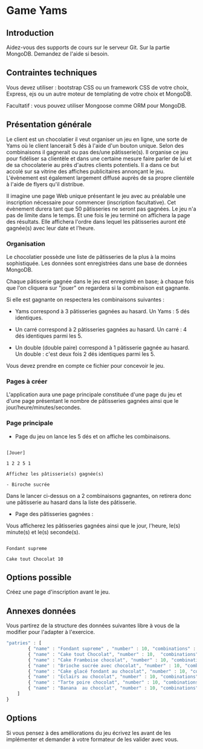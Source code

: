 # Game Yams

## Introduction

Aidez-vous des supports de cours sur le serveur Git. Sur la partie MongoDB. Demandez de l'aide si besoin.

## Contraintes techniques 

Vous devez utiliser : bootstrap CSS ou un framework CSS de votre choix, Express, ejs ou un autre moteur de templating de votre choix et MongoDB.

Facultatif : vous pouvez utiliser Mongoose comme ORM pour MongoDB.

## Présentation générale

Le client est un chocolatier il veut organiser un jeu en ligne, une sorte de Yams où le client lancerait 5 dés à l'aide d'un bouton unique. Selon des combinaisons il gagnerait ou pas des/une pâtisserie(s). Il organise ce jeu pour fidéliser sa clientèle et dans une certaine mesure faire parler de lui et de sa chocolaterie au près d'autres clients potentiels. Il a dans ce but accolé sur sa vitrine des affiches publicitaires annonçant le jeu. L'évènement est également largement diffusé auprès de sa propre clientèle à l'aide de flyers qu'il distribue.

Il imagine une page Web unique présentant le jeu avec au préalable une inscription nécessaire pour commencer (inscription facultative). Cet évènement durera tant que 50 pâtisseries ne seront pas gagnées. Le jeu n'a pas de limite dans le temps. Et une fois le jeu terminé on affichera la page des résultats. Elle affichera l'ordre dans lequel les pâtisseries auront été gagnée(s) avec leur date et l'heure.

### Organisation

Le chocolatier possède une liste de pâtisseries de la plus à la moins sophistiquée. Les données sont enregistrées dans une base de données MongoDB.

Chaque pâtisserie gagnée dans le jeu est enregistré en base; à chaque fois que l'on cliquera sur "jouer" on regardera si la combinaison est gagnante. 

Si elle est gagnante on respectera les combinaisons suivantes :

- Yams correspond à 3 pâtisseries gagnées au hasard. Un Yams : 5 dés identiques.

- Un carré correspond à 2 pâtisseries gagnées au hasard. Un carré : 4 dés identiques parmi les 5.

- Un double (double paire) correspond à 1 pâtisserie gagnée au hasard. Un double : c'est deux fois 2 dés identiques parmi les 5.

Vous devez prendre en compte ce fichier pour concevoir le jeu.

### Pages à créer

L'application aura une page principale constituée d'une page du jeu et d'une page présentant le nombre de pâtisseries gagnées ainsi que le jour/heure/minutes/secondes.

### Page principale 

- Page du jeu on lance les 5 dés et on affiche les combinaisons.

```text

[Jouer]

1 2 2 5 1 

Affichez les pâtisserie(s) gagnée(s) 

- Biroche sucrée

```

Dans le lancer ci-dessus on a 2 combinaisons gagnantes, on retirera donc une pâtisserie au hasard dans la liste des pâtisserie.


- Page des pâtisseries gagnées :

Vous afficherez les pâtisseries gagnées ainsi que le jour, l'heure, le(s) minute(s) et le(s) seconde(s).

```text

Fondant supreme

Cake tout Chocolat 10 

```

## Options possible

Créez une page d'inscription avant le jeu. 

## Annexes données 

Vous partirez de la structure des données suivantes libre à vous de la modifier pour l'adapter à l'exercice.

```js
"patries" : [
        { "name" : "Fondant supreme" , "number" : 10, "combinations" : [], "order" : 1 },
        { "name" : "Cake tout Chocolat", "number" : 10,  "combinations" : [], "order" : 2},
        { "name" : "Cake Framboise chocolat", "number" : 10, "combinations" : [], "order" : 3},
        { "name" : "Brioche sucrée avec chocolat", "number" : 10, "combinations" : [], "order" : 4},
        { "name" : "Cake glacé fondant au chocolat", "number" : 10, "combinations" : [], "order" : 5},
        { "name" : "Eclairs au chocolat", "number" : 10, "combinations" : [], "order" : 6},
        { "name" : "Tarte poire chocolat", "number" : 10, "combinations" : [], "order" : 7},
        { "name" : "Banana  au chocolat", "number" : 10, "combinations" : [], "order" : 8}
    ]
}

```

## Options 

Si vous pensez à des améliorations du jeu écrivez les avant de les implémenter et demander à votre formateur de les valider avec vous.